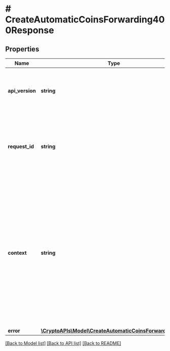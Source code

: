# # CreateAutomaticCoinsForwarding400Response

## Properties

Name | Type | Description | Notes
------------ | ------------- | ------------- | -------------
**api_version** | **string** | Specifies the version of the API that incorporates this endpoint. |
**request_id** | **string** | Defines the ID of the request. The &#x60;requestId&#x60; is generated by Crypto APIs and it&#39;s unique for every request. |
**context** | **string** | In batch situations the user can use the context to correlate responses with requests. This property is present regardless of whether the response was successful or returned as an error. &#x60;context&#x60; is specified by the user. | [optional]
**error** | [**\CryptoAPIs\Model\CreateAutomaticCoinsForwardingE400**](CreateAutomaticCoinsForwardingE400.md) |  |

[[Back to Model list]](../../README.md#models) [[Back to API list]](../../README.md#endpoints) [[Back to README]](../../README.md)
